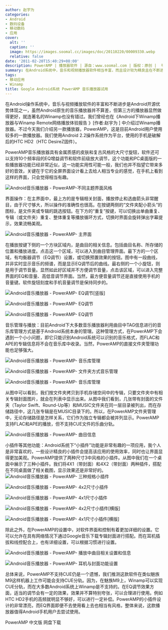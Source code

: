 ```yaml
---
author: 赵宇为
categories:
- Android
- 数码设备
- 移动数码
- 应用
cover:
  alt: ''
  caption: ''
  image: https://images.soomal.cc/images/doc/20110220/00009330.webp
  relative: false
date: '2011-02-20T15:40:29+08:00'
description: PowerAMP | 播放器软件 | 源自：www.soomal.com | 版权：原创 |  平均/总评分：08.67/78
summary: 在Android系统中，音乐和视频播放器软件相当丰富，而且设计较为精良且在不断进步。其中，PowerAMP是音乐播放器中较为流行的一款，它有不错的界面和小插件设计，支持FLAC、APE、WMA解码，支持音乐库管理。其实，最为引人注目的是，它10段EQ推子界面和大尺寸旋钮的音量调节界面，功能上其实并不出众，但这样界面出现在手机上，显得非常有趣……
tags:
- 移动应用
- Winamp
title: Google Android系统 PowerAMP 音乐播放器试用
---
```


在Android操作系统中，音乐与视频播放软件的丰富和不断进步是Android开源优势体现之一，虽然Android原生的音乐播放器并不算差，但第三方的播放器显然做得更好，就连著名的Winamp也没有错过。我们曾经也在《Android下Winamp播放器与Winamp Remote网络播放体验报告 》[作者:赵宇为 ]
中介绍过Winamp播放器。不过今天我们介绍另一款播放器，PowerAMP，这是目前Android用户使用较多的一款播放器。我们使用Android 2.2操作系统作为平台，使用的手机是破解后的HTC HD2（HTC DesireZ固件）。

PowerAMP音乐播放器具有金属质感的皮肤和复古风格的大尺寸旋钮，软件还可以支持10个频率段的EQ增益调节和软件前级放大调节，这个功能和PC桌面版的一些播放器功能已经非常近似，这一功能实用性可能一般，我们也并不指望它带来多好的音效，关键在于它的全屏界面设计看上去给人相当专业的感觉，在手机上看到这样的界面，只会觉得相当有趣。

![Android音乐播放器 - PowerAMP-不同主题界面风格](https://images.soomal.cc/images/doc/20110220/00009324.webp)




界面操作：在主界面中，最上方的是专辑相关封面，播放停止和选曲箭头非常醒目，由于尺寸够大，所以操作的准确性也很高。在按键两侧的“文件夹配小箭头”的图标，是文件夹或专辑的跳选按钮。在下方的“重复”按键，可以切换出单曲重复、专辑（或文件夹）重复、整体重复等播放循环方式，切换时界面会旋转弹出字幕提示，效果流畅美观。

![Android音乐播放器 - PowerAMP- 主界面](https://images.soomal.cc/images/doc/20110220/00009326.webp)




在播放按键下侧的一个方块区域内，是曲目的相关信息。包括曲目名称、所存储的位置和播放进度。点击这一个区域，可以进入到曲目管理界面。最下方的一个区域，有均衡器调节（EQ调节）设置，或切换预置效果的按钮。图中有一段曲线，并非实时显示音乐的频谱，而是显示EQ调节后的曲线。最右侧的一个小旋钮，则是用于调节音量。显然如此好区域并不方便调节音量，点击该区域，可以进入完整界面的EQ和音量、高低音调节界面。当然，最方便音量调节还是直接使用手机的音量键。软件旋钮刻度和手机音量调节是保持同步的。

![Android音乐播放器 - PowerAMP- EQ调节[竖版]](https://images.soomal.cc/images/doc/20110220/00009338.webp)




![Android音乐播放器 - PowerAMP- EQ调节](https://images.soomal.cc/images/doc/20110220/00009336.webp)




![Android音乐播放器 - PowerAMP- EQ调节](https://images.soomal.cc/images/doc/20110220/00009335.webp)




音乐管理与播放：目前Android下大多数音乐播放器利用曲目中TAG信息进行的音乐库管理方式是基于Android系统本身的管理。这种管理方式，在PowerAMP下会遇到一个小小问题，即它只能识别Android系统可以识别的音乐格式，而FLAC和APE的专辑信息将不会在音乐库中收录。当然，PowerAMP的直接文件夹管理功能也足够强大。

![Android音乐播放器 - PowerAMP- 音乐库管理](https://images.soomal.cc/images/doc/20110220/00009334.webp)




![Android音乐播放器 - PowerAMP- 文件夹方式音乐管理](https://images.soomal.cc/images/doc/20110220/00009332.webp)




![Android音乐播放器 - PowerAMP- 音乐库管理](https://images.soomal.cc/images/doc/20110220/00009333.webp)




从图中可以看到，我们按文件夹拷贝到手机存储空间中的专辑，只要文件夹中有相关专辑封面图片，就会在列表中显示出来。从图中我们看到，几张带有封面的文件夹（Taylor Swift、Round-Up等）和MUSIC文件夹在同一层目录被列出，而在存储路径中，这几张专辑是在MUSIC目录下的。所以，在PowerAMP文件夹管理中，无论存储路径是怎样关系，它们作为独立专辑都会被并列显示。PowerAMP支持FLAC和APE的播放，但不支持CUE文件的乐曲分轨。

![Android音乐播放器 - PowerAMP- 曲目信息](https://images.soomal.cc/images/doc/20110220/00009339.webp)




小插件等其他功能：Android系统下“小插件”功能是非常有趣的一项应用，我个人是非常喜欢的，一些设计精良的小插件会提高该应用的使用效率，同时也让界面显得更加美观。PowerAMP提供了两种尺寸3中风格的小插件。从图中我们在一个桌面中展示了三种小插件。我们将4X1（带封面）和4X2（带封面）两种插件，搭配在不同桌面做了相关截图，显示效果还是非常好的。
![Android音乐播放器 - PowerAMP- 三种规格小插件](https://images.soomal.cc/images/doc/20110220/00009331.webp)




![Android音乐播放器 - PowerAMP- 4x2尺寸小插件](https://images.soomal.cc/images/doc/20110220/00009327.webp)




![Android音乐播放器 - PowerAMP- 4x1尺寸小插件](https://images.soomal.cc/images/doc/20110220/00009328.webp)




![Android音乐播放器 - PowerAMP- 4x2尺寸小插件[横版]](https://images.soomal.cc/images/doc/20110220/00009330.webp)




![Android音乐播放器 - PowerAMP- 4x1尺寸小插件[横版]](https://images.soomal.cc/images/doc/20110220/00009329.webp)




除此之外，在PowerAMP的设置中，对软件界面和控制有着更加详细的设置。它可以允许在具有网络情况下通过Google音乐下载专辑封面进行搭配。而在耳机插拔和线控配合上，也有详细设置，可以根据习惯进行设置。

![Android音乐播放器 - PowerAMP- 播放中曲目相关设置和信息](https://images.soomal.cc/images/doc/20110220/00009337.webp)




![Android音乐播放器 - PowerAMP- 耳机与封面功能设置](https://images.soomal.cc/images/doc/20110220/00009325.webp)




总体来说，PowerAMP不支持CUE仍是一个遗憾，我们推测这款软件在类似魅族M9这样机器上工作可能会支持CUE分轨。因为，在魅族M9上，Winamp可以实现CUE分轨，而在大多数Android系统上Winamp是不支持的。在EQ调节效果方面，适当的调节会有一定的效果，效果并不算特别夸张，可以合理进行使用。例如HTC HD2手机的高频就明显不够好，可以进行一定补偿。PowerAMP的小插件设计的非常漂亮，而EQ界面即便不去使用看上去也相当有风格，整体来说，这款播放器值得Android手机用户去尝试使用。

PowerAMP 中文版 网盘下载